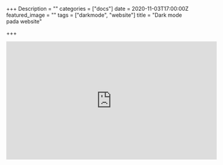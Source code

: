 +++
Description = ""
categories = ["docs"]
date = 2020-11-03T17:00:00Z
featured_image = ""
tags = ["darkmode", "website"]
title = "Dark mode pada website"

+++
<iframe width="560" height="315" src="https://fajaragngn.github.io/simple-dark-mode/" title="YouTube video player" frameborder="0" allow="accelerometer; autoplay; clipboard-write; encrypted-media; gyroscope; picture-in-picture" allowfullscreen></iframe>